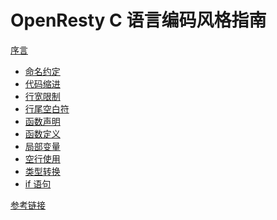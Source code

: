 OpenResty C 语言编码风格指南
============================

[序言](ch-00-introduction.md)

- [命名约定](ch-01-naming-convention.md)
- [代码缩进](ch-02-indentation.md)
- [行宽限制](ch-03-the-80-column-limit.md)
- [行尾空白符](ch-04-line-trailing-white-spaces.md)
- [函数声明](ch-05-function-declarations.md)
- [函数定义](ch-06-function-definitions.md)
- [局部变量](ch-07-local-variables.md)
- [空行使用](ch-08-use-of-blank-lines.md)
- [类型转换](ch-09-type-casting.md)
- [if 语句](ch-10-if-statements.md)

[参考链接](ch-00-links.md)

<!--
- [for 语句](ch-11-for-statements.md)
- [while 语句](ch-12-while-statements.md)
- [switch 语句](ch-13-switch-statements.md)
- [内存分配错误处理](ch-14-allocation-error-handling.md)
- [函数调用](ch-15-function-calls.md)
- [宏](ch-16-macros.md)
- [全局变量](ch-17-global-static-variables.md)
- [一元表达式](ch-18-unary-operators.md)
- [二元表达式](ch-19-binary-operators.md)
- [三元表达式](ch-20-ternary-operators.md)
- [struct/union/enum 定义](ch-21-struct-union-enum-definitions.md)
- [类型定义](ch-22-typedef-definitions.md)
- [goto 语句](ch-23-goto-statements-and-code-labels.md)
- [检查无效指针](ch-24-checking-pointer-nullity.md)
-->
